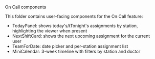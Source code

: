 On Call components

This folder contains user-facing components for the On Call feature:
- TodayPanel: shows today's/tTonight's assignments by station, highlighting the viewer when present
- NextShiftCard: shows the next upcoming assignment for the current user
- TeamForDate: date picker and per-station assignment list
- MiniCalendar: 3-week timeline with filters by station and doctor



